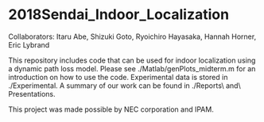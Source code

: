 # 2018Sendai_Indoor_Localization

Collaborators:
  Itaru Abe,
  Shizuki Goto,
  Ryoichiro Hayasaka,
  Hannah Horner,
  Eric Lybrand

This repository includes code that can be used for indoor localization using a dynamic path loss model. Please see
./Matlab/genPlots_midterm.m for an introduction on how to use the code. Experimental data is stored in ./Experimental. A summary
of our work can be found in ./Reports\ and\ Presentations.


This project was made possible by NEC corporation and IPAM.
